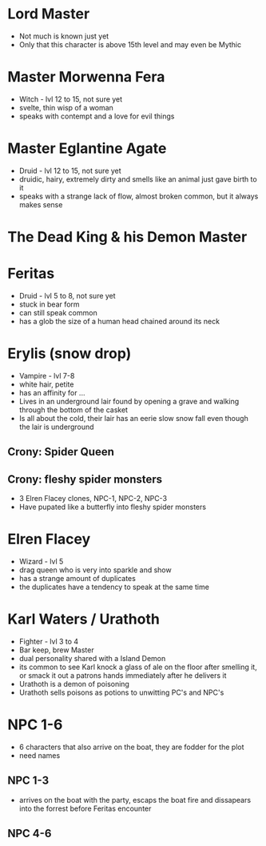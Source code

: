 # Lord Master

- Not much is known just yet
- Only that this character is above 15th level and may even be Mythic

# Master Morwenna Fera

- Witch - lvl 12 to 15, not sure yet
- svelte, thin wisp of a woman
- speaks with contempt and a love for evil things

# Master Eglantine Agate

- Druid - lvl 12 to 15, not sure yet
- druidic, hairy, extremely dirty and smells like an animal just gave birth to it
- speaks with a strange lack of flow, almost broken common, but it always makes sense

# The Dead King & his Demon Master

# Feritas

- Druid - lvl 5 to 8, not sure yet
- stuck in bear form
- can still speak common
- has a glob the size of a human head chained around its neck

# Erylis (snow drop)

- Vampire - lvl 7-8
- white hair, petite
- has an affinity for ...
- Lives in an underground lair found by opening a grave and walking through the bottom of the casket
- Is all about the cold, their lair has an eerie slow snow fall even though the lair is underground

## Crony: Spider Queen

## Crony: fleshy spider monsters

- 3 Elren Flacey clones, NPC-1, NPC-2, NPC-3
- Have pupated like a butterfly into fleshy spider monsters

# Elren Flacey

- Wizard - lvl 5
- drag queen who is very into sparkle and show
- has a strange amount of duplicates
- the duplicates have a tendency to speak at the same time

# Karl Waters / Urathoth

- Fighter - lvl 3 to 4
- Bar keep, brew Master
- dual personality shared with a Island Demon
- its common to see Karl knock a glass of ale on the floor after smelling it, or smack it out a patrons hands immediately after he delivers it
- Urathoth is a demon of poisoning
- Urathoth sells poisons as potions to unwitting PC's and NPC's

# NPC 1-6

- 6 characters that also arrive on the boat, they are fodder for the plot
- need names

## NPC 1-3

- arrives on the boat with the party, escaps the boat fire and dissapears into the forrest before Feritas encounter

## NPC 4-6
